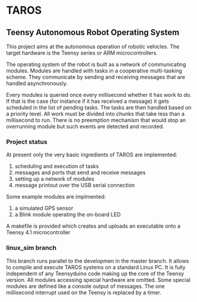 # TAROS
## Teensy Autonomous Robot Operating System

This project aims at the autonomous operation of robotic vehicles.
The target hardware is the Teensy series or ARM microcontrollers.

The operating system of the robot is built as a network of communicating modules.
Modules are handled with tasks in a cooperative multi-tasking scheme.
They communicate by sending and receiving messages that are handled asynchronously.

Every modules is queried once every millisecond whether it has work to do.
If that is the case (for instance if it has received a message) it gets
scheduled in the list of pending tasks. The tasks are then handled
based on a priority level. All work must be divided into chunks that take
less than a millisecond to run. There is no preemption mechanism that
would stop an overrunning module but such events are detected and recorded.

### Project status

At present only the very basic ingredients of TAROS are implemented:
1) scheduling and execution of tasks
2) messages and ports that send and receive messages
3) setting up a network of modules
4) message printout over the USB serial connection

Some example modules are implmented:
1) a simulated GPS sensor
2) a Blink module operating the on-board LED

A makefile is provided which creates and uploads an executable onto a Teensy 4.1 microcontroller

### linux_sim branch

This branch runs parallel to the developmen in the master branch.
It allows to compile and execute TAROS systems on a standard Linux PC.
It is fully independent of any Teensyduino code making up the core of the Teensy version.
All modules accessing special hardware are omitted.
Some special modules are defined like a console output of messages.
The one millisecond interrupt used on the Teensy is replaced by a timer.
